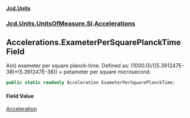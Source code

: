 #### [Jcd.Units](index.md 'index')
### [Jcd.Units.UnitsOfMeasure.SI](Jcd.Units.UnitsOfMeasure.SI.md 'Jcd.Units.UnitsOfMeasure.SI').[Accelerations](Accelerations.md 'Jcd.Units.UnitsOfMeasure.SI.Accelerations')

## Accelerations.ExameterPerSquarePlanckTime Field

A(n) exameter per square planck-time. Defined as: (1000.0)/((5.391247E-38)*(5.391247E-38)) × petameter per square microsecond.

```csharp
public static readonly Acceleration ExameterPerSquarePlanckTime;
```

#### Field Value
[Acceleration](Acceleration.md 'Jcd.Units.UnitTypes.Acceleration')